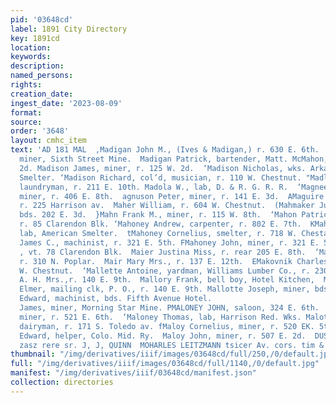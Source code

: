 ```yaml
---
pid: '03648cd'
label: 1891 City Directory
key: 1891cd
location: 
keywords: 
description: 
named_persons: 
rights: 
creation_date: 
ingest_date: '2023-08-09'
format: 
source: 
order: '3648'
layout: cmhc_item
text: 'AD 181 MAL  ,Madigan John M., (Ives & Madigan,) r. 630 E. 6th. ‘Madigan M.,
  miner, Sixth Street Mine.  Madigan Patrick, bartender, Matt. McMahon, r. 208 W.
  2d. Madison James, miner, r. 125 W. 2d.  ‘Madison Nicholas, wks. Arkansas Valley
  Smelter. ‘Madison Richard, col’d, musician, r. 110 W. Chestnut. "Madley Marion P.,
  laundryman, r. 211 E. 10th. Madola W., lab, D. & R. G. R. R.  ‘Magnee Benjamin J.,
  miner, r. 406 E. 8th.  agnuson Peter, miner, r. 141 E. 3d.  AMaguire Mary A. Mrs.,
  r. 225 Harrison av.  Maher William, r. 604 W. Chestnut.  (Mahmaker Julius, miner,
  bds. 202 E. 3d.  }Mahn Frank M., miner, r. 115 W. 8th.  ‘Mahon Patrick M., bartender,
  r. 85 Clarendon Blk. ‘Mahoney Andrew, carpenter, r. 802 E. 7th.  KMahoney Conrad,
  lab, American Smelter.  tMahoney Cornelius, smelter, r. 718 W. Chestaut. (Mahoney
  James C., machinist, r. 321 E. 5th. FMahoney John, miner, r. 321 E. 5th.  ‘Mahoney
  , vt. 78 Clarendon Blk.  Maier Justina Miss, r. rear 205 E. 8th.  ‘Mair H., miner,
  r. 310 N. Poplar.  Mair Mary Mrs., r. 137 E. 12th.  EMakovnik Charles, lab, r. 616
  W. Chestnut.  ‘Mallette Antoine, yardman, Williams Lumber Co., r. 230 E. 6th. tMallory
  A. H. Mrs.,r. 140 E. 9th.  Mallory Frank, bell boy, Hotel Kitchen,  Mallory Otho
  Elmer, mailing clk, P. O., r. 140 E. 9th. Mallotte Joseph, miner, bds. 202 E. 3d.  Malloy
  Edward, machinist, bds. Fifth Avenue Hotel.                                                                             Maloney
  James, miner, Morning Star Mine. PMALONEY JOHN, saloon, 324 E. 6th.  (Maloney Malacki,
  miner, r. 521 E. 6th.  ‘Maloney Thomas, lab, Harrison Red. Wks. Malotte Michael,
  dairyman, r. 171 S. Toledo av. fMaloy Cornelius, miner, r. 520 EK. 5th.  BMaloy
  Edward, helper, Colo. Mid. Ry.  Maloy John, miner, r. 507 E. 2d.  DUSE PAINTING,
  zasz rere sr. J, J, QUINN  MOHARLES LEITZMANN tsicer Av. cors. tim & Chestnut    '
thumbnail: "/img/derivatives/iiif/images/03648cd/full/250,/0/default.jpg"
full: "/img/derivatives/iiif/images/03648cd/full/1140,/0/default.jpg"
manifest: "/img/derivatives/iiif/03648cd/manifest.json"
collection: directories
---
```

